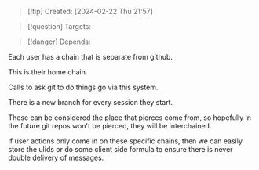 
>[!tip] Created: [2024-02-22 Thu 21:57]

>[!question] Targets: 

>[!danger] Depends: 

Each user has a chain that is separate from github.

This is their home chain.

Calls to ask git to do things go via this system.

There is a new branch for every session they start.

These can be considered the place that pierces come from, so hopefully in the future git repos won't be pierced, they will be interchained.

If user actions only come in on these specific chains, then we can easily store the ulids or do some client side formula to ensure there is never double delivery of messages.